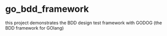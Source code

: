 # go_bdd_framework
this project demonstrates the BDD design test framework with GODOG (the BDD framework for GOlang)
